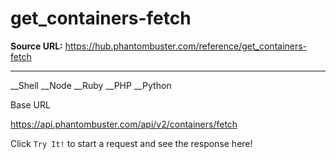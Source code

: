 # get_containers-fetch

**Source URL:** https://hub.phantombuster.com/reference/get_containers-fetch

---

__Shell __Node __Ruby __PHP __Python

Base URL

https://api.phantombuster.com/api/v2/containers/fetch

Click `Try It!` to start a request and see the response here!